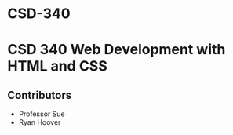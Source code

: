 # CSD-340
# CSD 340 Web Development with HTML and CSS
## Contributors
* Professor Sue
* Ryan Hoover

